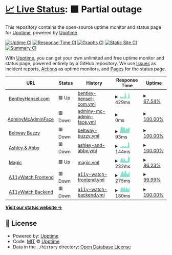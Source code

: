 # [📈 Live Status](https://status.bentleyhensel.com): <!--live status--> **🟧 Partial outage**

This repository contains the open-source uptime monitor and status page for [Upptime](https://upptime.js.org), powered by [Upptime](https://github.com/upptime/upptime).

[![Uptime CI](https://github.com/theboatymcboatface/upptime/workflows/Uptime%20CI/badge.svg)](https://github.com/theboatymcboatface/upptime/actions?query=workflow%3A%22Uptime+CI%22)
[![Response Time CI](https://github.com/theboatymcboatface/upptime/workflows/Response%20Time%20CI/badge.svg)](https://github.com/theboatymcboatface/upptime/actions?query=workflow%3A%22Response+Time+CI%22)
[![Graphs CI](https://github.com/theboatymcboatface/upptime/workflows/Graphs%20CI/badge.svg)](https://github.com/theboatymcboatface/upptime/actions?query=workflow%3A%22Graphs+CI%22)
[![Static Site CI](https://github.com/theboatymcboatface/upptime/workflows/Static%20Site%20CI/badge.svg)](https://github.com/theboatymcboatface/upptime/actions?query=workflow%3A%22Static+Site+CI%22)
[![Summary CI](https://github.com/theboatymcboatface/upptime/workflows/Summary%20CI/badge.svg)](https://github.com/theboatymcboatface/upptime/actions?query=workflow%3A%22Summary+CI%22)

With [Upptime](https://upptime.js.org), you can get your own unlimited and free uptime monitor and status page, powered entirely by a GitHub repository. We use [Issues](https://github.com/upptime/upptime/issues) as incident reports, [Actions](https://github.com/theboatymcboatface/upptime/actions) as uptime monitors, and [Pages](https://status.bentleyhensel.com) for the status page.

<!--start: status pages-->
<!-- This summary is generated by Upptime (https://github.com/upptime/upptime) -->
<!-- Do not edit this manually, your changes will be overwritten -->
<!-- prettier-ignore -->
| URL | Status | History | Response Time | Uptime |
| --- | ------ | ------- | ------------- | ------ |
| <img alt="" src="https://icons.duckduckgo.com/ip3/bentleyhensel.com.ico" height="13"> [BentleyHensel.com](https://bentleyhensel.com/) | 🟩 Up | [bentley-hensel-com.yml](https://github.com/TheBoatyMcBoatFace/upptime/commits/HEAD/history/bentley-hensel-com.yml) | <details><summary><img alt="Response time graph" src="./graphs/bentley-hensel-com/response-time-week.png" height="20"> 429ms</summary><br><a href="https://status.bentleyhensel.com/history/bentley-hensel-com"><img alt="Response time 262" src="https://img.shields.io/endpoint?url=https%3A%2F%2Fraw.githubusercontent.com%2FTheBoatyMcBoatFace%2Fupptime%2FHEAD%2Fapi%2Fbentley-hensel-com%2Fresponse-time.json"></a><br><a href="https://status.bentleyhensel.com/history/bentley-hensel-com"><img alt="24-hour response time 826" src="https://img.shields.io/endpoint?url=https%3A%2F%2Fraw.githubusercontent.com%2FTheBoatyMcBoatFace%2Fupptime%2FHEAD%2Fapi%2Fbentley-hensel-com%2Fresponse-time-day.json"></a><br><a href="https://status.bentleyhensel.com/history/bentley-hensel-com"><img alt="7-day response time 429" src="https://img.shields.io/endpoint?url=https%3A%2F%2Fraw.githubusercontent.com%2FTheBoatyMcBoatFace%2Fupptime%2FHEAD%2Fapi%2Fbentley-hensel-com%2Fresponse-time-week.json"></a><br><a href="https://status.bentleyhensel.com/history/bentley-hensel-com"><img alt="30-day response time 437" src="https://img.shields.io/endpoint?url=https%3A%2F%2Fraw.githubusercontent.com%2FTheBoatyMcBoatFace%2Fupptime%2FHEAD%2Fapi%2Fbentley-hensel-com%2Fresponse-time-month.json"></a><br><a href="https://status.bentleyhensel.com/history/bentley-hensel-com"><img alt="1-year response time 262" src="https://img.shields.io/endpoint?url=https%3A%2F%2Fraw.githubusercontent.com%2FTheBoatyMcBoatFace%2Fupptime%2FHEAD%2Fapi%2Fbentley-hensel-com%2Fresponse-time-year.json"></a></details> | <details><summary><a href="https://status.bentleyhensel.com/history/bentley-hensel-com">67.54%</a></summary><a href="https://status.bentleyhensel.com/history/bentley-hensel-com"><img alt="All-time uptime 88.80%" src="https://img.shields.io/endpoint?url=https%3A%2F%2Fraw.githubusercontent.com%2FTheBoatyMcBoatFace%2Fupptime%2FHEAD%2Fapi%2Fbentley-hensel-com%2Fuptime.json"></a><br><a href="https://status.bentleyhensel.com/history/bentley-hensel-com"><img alt="24-hour uptime 61.73%" src="https://img.shields.io/endpoint?url=https%3A%2F%2Fraw.githubusercontent.com%2FTheBoatyMcBoatFace%2Fupptime%2FHEAD%2Fapi%2Fbentley-hensel-com%2Fuptime-day.json"></a><br><a href="https://status.bentleyhensel.com/history/bentley-hensel-com"><img alt="7-day uptime 67.54%" src="https://img.shields.io/endpoint?url=https%3A%2F%2Fraw.githubusercontent.com%2FTheBoatyMcBoatFace%2Fupptime%2FHEAD%2Fapi%2Fbentley-hensel-com%2Fuptime-week.json"></a><br><a href="https://status.bentleyhensel.com/history/bentley-hensel-com"><img alt="30-day uptime 92.29%" src="https://img.shields.io/endpoint?url=https%3A%2F%2Fraw.githubusercontent.com%2FTheBoatyMcBoatFace%2Fupptime%2FHEAD%2Fapi%2Fbentley-hensel-com%2Fuptime-month.json"></a><br><a href="https://status.bentleyhensel.com/history/bentley-hensel-com"><img alt="1-year uptime 88.80%" src="https://img.shields.io/endpoint?url=https%3A%2F%2Fraw.githubusercontent.com%2FTheBoatyMcBoatFace%2Fupptime%2FHEAD%2Fapi%2Fbentley-hensel-com%2Fuptime-year.json"></a></details>
| <img alt="" src="https://icons.duckduckgo.com/ip3/null.ico" height="13"> [AdminyMcAdminFace](https//portainer.beltway-buzz.com) | 🟥 Down | [adminy-mc-admin-face.yml](https://github.com/TheBoatyMcBoatFace/upptime/commits/HEAD/history/adminy-mc-admin-face.yml) | <details><summary><img alt="Response time graph" src="./graphs/adminy-mc-admin-face/response-time-week.png" height="20"> 0ms</summary><br><a href="https://status.bentleyhensel.com/history/adminy-mc-admin-face"><img alt="Response time 0" src="https://img.shields.io/endpoint?url=https%3A%2F%2Fraw.githubusercontent.com%2FTheBoatyMcBoatFace%2Fupptime%2FHEAD%2Fapi%2Fadminy-mc-admin-face%2Fresponse-time.json"></a><br><a href="https://status.bentleyhensel.com/history/adminy-mc-admin-face"><img alt="24-hour response time 0" src="https://img.shields.io/endpoint?url=https%3A%2F%2Fraw.githubusercontent.com%2FTheBoatyMcBoatFace%2Fupptime%2FHEAD%2Fapi%2Fadminy-mc-admin-face%2Fresponse-time-day.json"></a><br><a href="https://status.bentleyhensel.com/history/adminy-mc-admin-face"><img alt="7-day response time 0" src="https://img.shields.io/endpoint?url=https%3A%2F%2Fraw.githubusercontent.com%2FTheBoatyMcBoatFace%2Fupptime%2FHEAD%2Fapi%2Fadminy-mc-admin-face%2Fresponse-time-week.json"></a><br><a href="https://status.bentleyhensel.com/history/adminy-mc-admin-face"><img alt="30-day response time 0" src="https://img.shields.io/endpoint?url=https%3A%2F%2Fraw.githubusercontent.com%2FTheBoatyMcBoatFace%2Fupptime%2FHEAD%2Fapi%2Fadminy-mc-admin-face%2Fresponse-time-month.json"></a><br><a href="https://status.bentleyhensel.com/history/adminy-mc-admin-face"><img alt="1-year response time 0" src="https://img.shields.io/endpoint?url=https%3A%2F%2Fraw.githubusercontent.com%2FTheBoatyMcBoatFace%2Fupptime%2FHEAD%2Fapi%2Fadminy-mc-admin-face%2Fresponse-time-year.json"></a></details> | <details><summary><a href="https://status.bentleyhensel.com/history/adminy-mc-admin-face">100.00%</a></summary><a href="https://status.bentleyhensel.com/history/adminy-mc-admin-face"><img alt="All-time uptime 91.23%" src="https://img.shields.io/endpoint?url=https%3A%2F%2Fraw.githubusercontent.com%2FTheBoatyMcBoatFace%2Fupptime%2FHEAD%2Fapi%2Fadminy-mc-admin-face%2Fuptime.json"></a><br><a href="https://status.bentleyhensel.com/history/adminy-mc-admin-face"><img alt="24-hour uptime 100.00%" src="https://img.shields.io/endpoint?url=https%3A%2F%2Fraw.githubusercontent.com%2FTheBoatyMcBoatFace%2Fupptime%2FHEAD%2Fapi%2Fadminy-mc-admin-face%2Fuptime-day.json"></a><br><a href="https://status.bentleyhensel.com/history/adminy-mc-admin-face"><img alt="7-day uptime 100.00%" src="https://img.shields.io/endpoint?url=https%3A%2F%2Fraw.githubusercontent.com%2FTheBoatyMcBoatFace%2Fupptime%2FHEAD%2Fapi%2Fadminy-mc-admin-face%2Fuptime-week.json"></a><br><a href="https://status.bentleyhensel.com/history/adminy-mc-admin-face"><img alt="30-day uptime 100.00%" src="https://img.shields.io/endpoint?url=https%3A%2F%2Fraw.githubusercontent.com%2FTheBoatyMcBoatFace%2Fupptime%2FHEAD%2Fapi%2Fadminy-mc-admin-face%2Fuptime-month.json"></a><br><a href="https://status.bentleyhensel.com/history/adminy-mc-admin-face"><img alt="1-year uptime 91.23%" src="https://img.shields.io/endpoint?url=https%3A%2F%2Fraw.githubusercontent.com%2FTheBoatyMcBoatFace%2Fupptime%2FHEAD%2Fapi%2Fadminy-mc-admin-face%2Fuptime-year.json"></a></details>
| <img alt="" src="https://icons.duckduckgo.com/ip3/media.beltway-buzz.com.ico" height="13"> [Beltway Buzzy](https://media.beltway-buzz.com) | 🟥 Down | [beltway-buzzy.yml](https://github.com/TheBoatyMcBoatFace/upptime/commits/HEAD/history/beltway-buzzy.yml) | <details><summary><img alt="Response time graph" src="./graphs/beltway-buzzy/response-time-week.png" height="20"> 93ms</summary><br><a href="https://status.bentleyhensel.com/history/beltway-buzzy"><img alt="Response time 103" src="https://img.shields.io/endpoint?url=https%3A%2F%2Fraw.githubusercontent.com%2FTheBoatyMcBoatFace%2Fupptime%2FHEAD%2Fapi%2Fbeltway-buzzy%2Fresponse-time.json"></a><br><a href="https://status.bentleyhensel.com/history/beltway-buzzy"><img alt="24-hour response time 112" src="https://img.shields.io/endpoint?url=https%3A%2F%2Fraw.githubusercontent.com%2FTheBoatyMcBoatFace%2Fupptime%2FHEAD%2Fapi%2Fbeltway-buzzy%2Fresponse-time-day.json"></a><br><a href="https://status.bentleyhensel.com/history/beltway-buzzy"><img alt="7-day response time 93" src="https://img.shields.io/endpoint?url=https%3A%2F%2Fraw.githubusercontent.com%2FTheBoatyMcBoatFace%2Fupptime%2FHEAD%2Fapi%2Fbeltway-buzzy%2Fresponse-time-week.json"></a><br><a href="https://status.bentleyhensel.com/history/beltway-buzzy"><img alt="30-day response time 95" src="https://img.shields.io/endpoint?url=https%3A%2F%2Fraw.githubusercontent.com%2FTheBoatyMcBoatFace%2Fupptime%2FHEAD%2Fapi%2Fbeltway-buzzy%2Fresponse-time-month.json"></a><br><a href="https://status.bentleyhensel.com/history/beltway-buzzy"><img alt="1-year response time 103" src="https://img.shields.io/endpoint?url=https%3A%2F%2Fraw.githubusercontent.com%2FTheBoatyMcBoatFace%2Fupptime%2FHEAD%2Fapi%2Fbeltway-buzzy%2Fresponse-time-year.json"></a></details> | <details><summary><a href="https://status.bentleyhensel.com/history/beltway-buzzy">100.00%</a></summary><a href="https://status.bentleyhensel.com/history/beltway-buzzy"><img alt="All-time uptime 91.23%" src="https://img.shields.io/endpoint?url=https%3A%2F%2Fraw.githubusercontent.com%2FTheBoatyMcBoatFace%2Fupptime%2FHEAD%2Fapi%2Fbeltway-buzzy%2Fuptime.json"></a><br><a href="https://status.bentleyhensel.com/history/beltway-buzzy"><img alt="24-hour uptime 100.00%" src="https://img.shields.io/endpoint?url=https%3A%2F%2Fraw.githubusercontent.com%2FTheBoatyMcBoatFace%2Fupptime%2FHEAD%2Fapi%2Fbeltway-buzzy%2Fuptime-day.json"></a><br><a href="https://status.bentleyhensel.com/history/beltway-buzzy"><img alt="7-day uptime 100.00%" src="https://img.shields.io/endpoint?url=https%3A%2F%2Fraw.githubusercontent.com%2FTheBoatyMcBoatFace%2Fupptime%2FHEAD%2Fapi%2Fbeltway-buzzy%2Fuptime-week.json"></a><br><a href="https://status.bentleyhensel.com/history/beltway-buzzy"><img alt="30-day uptime 100.00%" src="https://img.shields.io/endpoint?url=https%3A%2F%2Fraw.githubusercontent.com%2FTheBoatyMcBoatFace%2Fupptime%2FHEAD%2Fapi%2Fbeltway-buzzy%2Fuptime-month.json"></a><br><a href="https://status.bentleyhensel.com/history/beltway-buzzy"><img alt="1-year uptime 91.23%" src="https://img.shields.io/endpoint?url=https%3A%2F%2Fraw.githubusercontent.com%2FTheBoatyMcBoatFace%2Fupptime%2FHEAD%2Fapi%2Fbeltway-buzzy%2Fuptime-year.json"></a></details>
| <img alt="" src="https://icons.duckduckgo.com/ip3/ashleyabby.info.ico" height="13"> [Ashley & Abby](https://ashleyabby.info) | 🟥 Down | [ashley-and-abby.yml](https://github.com/TheBoatyMcBoatFace/upptime/commits/HEAD/history/ashley-and-abby.yml) | <details><summary><img alt="Response time graph" src="./graphs/ashley-and-abby/response-time-week.png" height="20"> 144ms</summary><br><a href="https://status.bentleyhensel.com/history/ashley-and-abby"><img alt="Response time 203" src="https://img.shields.io/endpoint?url=https%3A%2F%2Fraw.githubusercontent.com%2FTheBoatyMcBoatFace%2Fupptime%2FHEAD%2Fapi%2Fashley-and-abby%2Fresponse-time.json"></a><br><a href="https://status.bentleyhensel.com/history/ashley-and-abby"><img alt="24-hour response time 44" src="https://img.shields.io/endpoint?url=https%3A%2F%2Fraw.githubusercontent.com%2FTheBoatyMcBoatFace%2Fupptime%2FHEAD%2Fapi%2Fashley-and-abby%2Fresponse-time-day.json"></a><br><a href="https://status.bentleyhensel.com/history/ashley-and-abby"><img alt="7-day response time 144" src="https://img.shields.io/endpoint?url=https%3A%2F%2Fraw.githubusercontent.com%2FTheBoatyMcBoatFace%2Fupptime%2FHEAD%2Fapi%2Fashley-and-abby%2Fresponse-time-week.json"></a><br><a href="https://status.bentleyhensel.com/history/ashley-and-abby"><img alt="30-day response time 144" src="https://img.shields.io/endpoint?url=https%3A%2F%2Fraw.githubusercontent.com%2FTheBoatyMcBoatFace%2Fupptime%2FHEAD%2Fapi%2Fashley-and-abby%2Fresponse-time-month.json"></a><br><a href="https://status.bentleyhensel.com/history/ashley-and-abby"><img alt="1-year response time 203" src="https://img.shields.io/endpoint?url=https%3A%2F%2Fraw.githubusercontent.com%2FTheBoatyMcBoatFace%2Fupptime%2FHEAD%2Fapi%2Fashley-and-abby%2Fresponse-time-year.json"></a></details> | <details><summary><a href="https://status.bentleyhensel.com/history/ashley-and-abby">100.00%</a></summary><a href="https://status.bentleyhensel.com/history/ashley-and-abby"><img alt="All-time uptime 96.36%" src="https://img.shields.io/endpoint?url=https%3A%2F%2Fraw.githubusercontent.com%2FTheBoatyMcBoatFace%2Fupptime%2FHEAD%2Fapi%2Fashley-and-abby%2Fuptime.json"></a><br><a href="https://status.bentleyhensel.com/history/ashley-and-abby"><img alt="24-hour uptime 100.00%" src="https://img.shields.io/endpoint?url=https%3A%2F%2Fraw.githubusercontent.com%2FTheBoatyMcBoatFace%2Fupptime%2FHEAD%2Fapi%2Fashley-and-abby%2Fuptime-day.json"></a><br><a href="https://status.bentleyhensel.com/history/ashley-and-abby"><img alt="7-day uptime 100.00%" src="https://img.shields.io/endpoint?url=https%3A%2F%2Fraw.githubusercontent.com%2FTheBoatyMcBoatFace%2Fupptime%2FHEAD%2Fapi%2Fashley-and-abby%2Fuptime-week.json"></a><br><a href="https://status.bentleyhensel.com/history/ashley-and-abby"><img alt="30-day uptime 100.00%" src="https://img.shields.io/endpoint?url=https%3A%2F%2Fraw.githubusercontent.com%2FTheBoatyMcBoatFace%2Fupptime%2FHEAD%2Fapi%2Fashley-and-abby%2Fuptime-month.json"></a><br><a href="https://status.bentleyhensel.com/history/ashley-and-abby"><img alt="1-year uptime 96.36%" src="https://img.shields.io/endpoint?url=https%3A%2F%2Fraw.githubusercontent.com%2FTheBoatyMcBoatFace%2Fupptime%2FHEAD%2Fapi%2Fashley-and-abby%2Fuptime-year.json"></a></details>
| <img alt="" src="https://icons.duckduckgo.com/ip3/magic.bfhensel.com.ico" height="13"> [Magic](https://magic.bfhensel.com) | 🟩 Up | [magic.yml](https://github.com/TheBoatyMcBoatFace/upptime/commits/HEAD/history/magic.yml) | <details><summary><img alt="Response time graph" src="./graphs/magic/response-time-week.png" height="20"> 232ms</summary><br><a href="https://status.bentleyhensel.com/history/magic"><img alt="Response time 232" src="https://img.shields.io/endpoint?url=https%3A%2F%2Fraw.githubusercontent.com%2FTheBoatyMcBoatFace%2Fupptime%2FHEAD%2Fapi%2Fmagic%2Fresponse-time.json"></a><br><a href="https://status.bentleyhensel.com/history/magic"><img alt="24-hour response time 400" src="https://img.shields.io/endpoint?url=https%3A%2F%2Fraw.githubusercontent.com%2FTheBoatyMcBoatFace%2Fupptime%2FHEAD%2Fapi%2Fmagic%2Fresponse-time-day.json"></a><br><a href="https://status.bentleyhensel.com/history/magic"><img alt="7-day response time 232" src="https://img.shields.io/endpoint?url=https%3A%2F%2Fraw.githubusercontent.com%2FTheBoatyMcBoatFace%2Fupptime%2FHEAD%2Fapi%2Fmagic%2Fresponse-time-week.json"></a><br><a href="https://status.bentleyhensel.com/history/magic"><img alt="30-day response time 232" src="https://img.shields.io/endpoint?url=https%3A%2F%2Fraw.githubusercontent.com%2FTheBoatyMcBoatFace%2Fupptime%2FHEAD%2Fapi%2Fmagic%2Fresponse-time-month.json"></a><br><a href="https://status.bentleyhensel.com/history/magic"><img alt="1-year response time 232" src="https://img.shields.io/endpoint?url=https%3A%2F%2Fraw.githubusercontent.com%2FTheBoatyMcBoatFace%2Fupptime%2FHEAD%2Fapi%2Fmagic%2Fresponse-time-year.json"></a></details> | <details><summary><a href="https://status.bentleyhensel.com/history/magic">86.23%</a></summary><a href="https://status.bentleyhensel.com/history/magic"><img alt="All-time uptime 86.23%" src="https://img.shields.io/endpoint?url=https%3A%2F%2Fraw.githubusercontent.com%2FTheBoatyMcBoatFace%2Fupptime%2FHEAD%2Fapi%2Fmagic%2Fuptime.json"></a><br><a href="https://status.bentleyhensel.com/history/magic"><img alt="24-hour uptime 61.72%" src="https://img.shields.io/endpoint?url=https%3A%2F%2Fraw.githubusercontent.com%2FTheBoatyMcBoatFace%2Fupptime%2FHEAD%2Fapi%2Fmagic%2Fuptime-day.json"></a><br><a href="https://status.bentleyhensel.com/history/magic"><img alt="7-day uptime 86.23%" src="https://img.shields.io/endpoint?url=https%3A%2F%2Fraw.githubusercontent.com%2FTheBoatyMcBoatFace%2Fupptime%2FHEAD%2Fapi%2Fmagic%2Fuptime-week.json"></a><br><a href="https://status.bentleyhensel.com/history/magic"><img alt="30-day uptime 86.23%" src="https://img.shields.io/endpoint?url=https%3A%2F%2Fraw.githubusercontent.com%2FTheBoatyMcBoatFace%2Fupptime%2FHEAD%2Fapi%2Fmagic%2Fuptime-month.json"></a><br><a href="https://status.bentleyhensel.com/history/magic"><img alt="1-year uptime 86.23%" src="https://img.shields.io/endpoint?url=https%3A%2F%2Fraw.githubusercontent.com%2FTheBoatyMcBoatFace%2Fupptime%2FHEAD%2Fapi%2Fmagic%2Fuptime-year.json"></a></details>
| <img alt="" src="https://icons.duckduckgo.com/ip3/a11ywatch-frontend.public-sector-a11y.app.civicactions.net.ico" height="13"> [A11yWatch Frontend](https://a11ywatch-frontend.public-sector-a11y.app.civicactions.net/) | 🟥 Down | [a11y-watch-frontend.yml](https://github.com/TheBoatyMcBoatFace/upptime/commits/HEAD/history/a11y-watch-frontend.yml) | <details><summary><img alt="Response time graph" src="./graphs/a11y-watch-frontend/response-time-week.png" height="20"> 275ms</summary><br><a href="https://status.bentleyhensel.com/history/a11y-watch-frontend"><img alt="Response time 275" src="https://img.shields.io/endpoint?url=https%3A%2F%2Fraw.githubusercontent.com%2FTheBoatyMcBoatFace%2Fupptime%2FHEAD%2Fapi%2Fa11y-watch-frontend%2Fresponse-time.json"></a><br><a href="https://status.bentleyhensel.com/history/a11y-watch-frontend"><img alt="24-hour response time 378" src="https://img.shields.io/endpoint?url=https%3A%2F%2Fraw.githubusercontent.com%2FTheBoatyMcBoatFace%2Fupptime%2FHEAD%2Fapi%2Fa11y-watch-frontend%2Fresponse-time-day.json"></a><br><a href="https://status.bentleyhensel.com/history/a11y-watch-frontend"><img alt="7-day response time 275" src="https://img.shields.io/endpoint?url=https%3A%2F%2Fraw.githubusercontent.com%2FTheBoatyMcBoatFace%2Fupptime%2FHEAD%2Fapi%2Fa11y-watch-frontend%2Fresponse-time-week.json"></a><br><a href="https://status.bentleyhensel.com/history/a11y-watch-frontend"><img alt="30-day response time 275" src="https://img.shields.io/endpoint?url=https%3A%2F%2Fraw.githubusercontent.com%2FTheBoatyMcBoatFace%2Fupptime%2FHEAD%2Fapi%2Fa11y-watch-frontend%2Fresponse-time-month.json"></a><br><a href="https://status.bentleyhensel.com/history/a11y-watch-frontend"><img alt="1-year response time 275" src="https://img.shields.io/endpoint?url=https%3A%2F%2Fraw.githubusercontent.com%2FTheBoatyMcBoatFace%2Fupptime%2FHEAD%2Fapi%2Fa11y-watch-frontend%2Fresponse-time-year.json"></a></details> | <details><summary><a href="https://status.bentleyhensel.com/history/a11y-watch-frontend">99.99%</a></summary><a href="https://status.bentleyhensel.com/history/a11y-watch-frontend"><img alt="All-time uptime 99.99%" src="https://img.shields.io/endpoint?url=https%3A%2F%2Fraw.githubusercontent.com%2FTheBoatyMcBoatFace%2Fupptime%2FHEAD%2Fapi%2Fa11y-watch-frontend%2Fuptime.json"></a><br><a href="https://status.bentleyhensel.com/history/a11y-watch-frontend"><img alt="24-hour uptime 99.95%" src="https://img.shields.io/endpoint?url=https%3A%2F%2Fraw.githubusercontent.com%2FTheBoatyMcBoatFace%2Fupptime%2FHEAD%2Fapi%2Fa11y-watch-frontend%2Fuptime-day.json"></a><br><a href="https://status.bentleyhensel.com/history/a11y-watch-frontend"><img alt="7-day uptime 99.99%" src="https://img.shields.io/endpoint?url=https%3A%2F%2Fraw.githubusercontent.com%2FTheBoatyMcBoatFace%2Fupptime%2FHEAD%2Fapi%2Fa11y-watch-frontend%2Fuptime-week.json"></a><br><a href="https://status.bentleyhensel.com/history/a11y-watch-frontend"><img alt="30-day uptime 99.99%" src="https://img.shields.io/endpoint?url=https%3A%2F%2Fraw.githubusercontent.com%2FTheBoatyMcBoatFace%2Fupptime%2FHEAD%2Fapi%2Fa11y-watch-frontend%2Fuptime-month.json"></a><br><a href="https://status.bentleyhensel.com/history/a11y-watch-frontend"><img alt="1-year uptime 99.99%" src="https://img.shields.io/endpoint?url=https%3A%2F%2Fraw.githubusercontent.com%2FTheBoatyMcBoatFace%2Fupptime%2FHEAD%2Fapi%2Fa11y-watch-frontend%2Fuptime-year.json"></a></details>
| <img alt="" src="https://icons.duckduckgo.com/ip3/a11ywatch-backend.public-sector-a11y.app.civicactions.net.ico" height="13"> [A11yWatch Backend](https://a11ywatch-backend.public-sector-a11y.app.civicactions.net/api/user) | 🟥 Down | [a11y-watch-backend.yml](https://github.com/TheBoatyMcBoatFace/upptime/commits/HEAD/history/a11y-watch-backend.yml) | <details><summary><img alt="Response time graph" src="./graphs/a11y-watch-backend/response-time-week.png" height="20"> 180ms</summary><br><a href="https://status.bentleyhensel.com/history/a11y-watch-backend"><img alt="Response time 180" src="https://img.shields.io/endpoint?url=https%3A%2F%2Fraw.githubusercontent.com%2FTheBoatyMcBoatFace%2Fupptime%2FHEAD%2Fapi%2Fa11y-watch-backend%2Fresponse-time.json"></a><br><a href="https://status.bentleyhensel.com/history/a11y-watch-backend"><img alt="24-hour response time 251" src="https://img.shields.io/endpoint?url=https%3A%2F%2Fraw.githubusercontent.com%2FTheBoatyMcBoatFace%2Fupptime%2FHEAD%2Fapi%2Fa11y-watch-backend%2Fresponse-time-day.json"></a><br><a href="https://status.bentleyhensel.com/history/a11y-watch-backend"><img alt="7-day response time 180" src="https://img.shields.io/endpoint?url=https%3A%2F%2Fraw.githubusercontent.com%2FTheBoatyMcBoatFace%2Fupptime%2FHEAD%2Fapi%2Fa11y-watch-backend%2Fresponse-time-week.json"></a><br><a href="https://status.bentleyhensel.com/history/a11y-watch-backend"><img alt="30-day response time 180" src="https://img.shields.io/endpoint?url=https%3A%2F%2Fraw.githubusercontent.com%2FTheBoatyMcBoatFace%2Fupptime%2FHEAD%2Fapi%2Fa11y-watch-backend%2Fresponse-time-month.json"></a><br><a href="https://status.bentleyhensel.com/history/a11y-watch-backend"><img alt="1-year response time 180" src="https://img.shields.io/endpoint?url=https%3A%2F%2Fraw.githubusercontent.com%2FTheBoatyMcBoatFace%2Fupptime%2FHEAD%2Fapi%2Fa11y-watch-backend%2Fresponse-time-year.json"></a></details> | <details><summary><a href="https://status.bentleyhensel.com/history/a11y-watch-backend">100.00%</a></summary><a href="https://status.bentleyhensel.com/history/a11y-watch-backend"><img alt="All-time uptime 100.00%" src="https://img.shields.io/endpoint?url=https%3A%2F%2Fraw.githubusercontent.com%2FTheBoatyMcBoatFace%2Fupptime%2FHEAD%2Fapi%2Fa11y-watch-backend%2Fuptime.json"></a><br><a href="https://status.bentleyhensel.com/history/a11y-watch-backend"><img alt="24-hour uptime 99.99%" src="https://img.shields.io/endpoint?url=https%3A%2F%2Fraw.githubusercontent.com%2FTheBoatyMcBoatFace%2Fupptime%2FHEAD%2Fapi%2Fa11y-watch-backend%2Fuptime-day.json"></a><br><a href="https://status.bentleyhensel.com/history/a11y-watch-backend"><img alt="7-day uptime 100.00%" src="https://img.shields.io/endpoint?url=https%3A%2F%2Fraw.githubusercontent.com%2FTheBoatyMcBoatFace%2Fupptime%2FHEAD%2Fapi%2Fa11y-watch-backend%2Fuptime-week.json"></a><br><a href="https://status.bentleyhensel.com/history/a11y-watch-backend"><img alt="30-day uptime 100.00%" src="https://img.shields.io/endpoint?url=https%3A%2F%2Fraw.githubusercontent.com%2FTheBoatyMcBoatFace%2Fupptime%2FHEAD%2Fapi%2Fa11y-watch-backend%2Fuptime-month.json"></a><br><a href="https://status.bentleyhensel.com/history/a11y-watch-backend"><img alt="1-year uptime 100.00%" src="https://img.shields.io/endpoint?url=https%3A%2F%2Fraw.githubusercontent.com%2FTheBoatyMcBoatFace%2Fupptime%2FHEAD%2Fapi%2Fa11y-watch-backend%2Fuptime-year.json"></a></details>

<!--end: status pages-->

[**Visit our status website →**](https://status.bentleyhensel.com)

## 📄 License

- Powered by: [Upptime](https://github.com/upptime/upptime)
- Code: [MIT](./LICENSE) © [Upptime](https://upptime.js.org)
- Data in the `./history` directory: [Open Database License](https://opendatacommons.org/licenses/odbl/1-0/)
